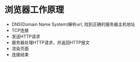 # 浏览器工作原理

- DNS(Domain Name System)解析url, 找到正确的服务器主机地址
- TCP连接
- 发送HTTP请求
- 服务器处理HTTP请求，并返回HTTP报文
- 渲染页面
- 连接结束
